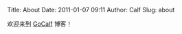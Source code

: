 Title: About
Date: 2011-01-07 09:11
Author: Calf
Slug: about

欢迎来到 [GoCalf][] 博客！

  [GoCalf]: http://www.gocalf.com/blog
